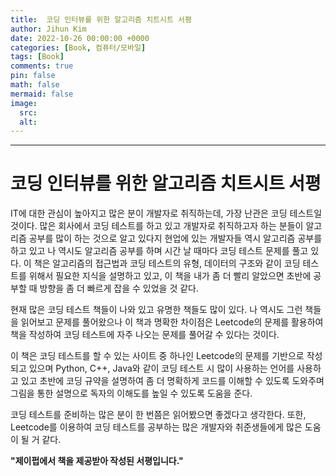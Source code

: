 ```yaml
---
title:  코딩 인터뷰를 위한 알고리즘 치트시트 서평
author: Jihun Kim
date: 2022-10-26 00:00:00 +0000
categories: [Book, 컴퓨터/모바일]
tags: [Book]
comments: true
pin: false
math: false
mermaid: false
image:
  src: 
  alt:
---
```

---

# 코딩 인터뷰를 위한 알고리즘 치트시트 서평
IT에 대한 관심이 높아지고 많은 분이 개발자로 취직하는데, 가장 난관은 코딩 테스트일 것이다.
많은 회사에서 코딩 테스트를 하고 있고 개발자로 취직하고자 하는 분들이 알고리즘 공부를 많이 하는 것으로 알고 있다지
현업에 있는 개발자들 역시 알고리즘 공부를 하고 있고 나 역시도 알고리즘 공부를 하며 시간 날 때마다 코딩 테스트 문제를 풀고 있다.
이 책은 알고리즘의 접근법과 코딩 테스트의 유형, 데이터의 구조와 같이 코딩 테스트를 위해서 필요한 지식을 설명하고 있고, 이 책을 내가 좀 더 빨리 알았으면 초반에 공부할 때 방향을 좀 더 빠르게 잡을 수 있었을 것 같다.

현재 많은 코딩 테스트 책들이 나와 있고 유명한 책들도 많이 있다. 나 역시도 그런 책들을 읽어보고 문제를 풀어왔으나 이 책과 명확한 차이점은  Leetcode의 문제를 활용하여 책을 작성하여 코딩 테스트에 자주 나오는 문제를 풀어갈 수 있다는 것이다.

이 책은 코딩 테스트를 할 수 있는 사이트 중 하나인 Leetcode의 문제를 기반으로 작성되고 있으며 Python, C++, Java와 같이 코딩 테스트 시 많이 사용하는 언어를 사용하고 있고 초반에 코딩 규약을 설명하여 좀 더 명확하게 코드를 이해할 수 있도록 도와주며 그림을 통한 설명으로 독자의 이해도를 높일 수 있도록 도움을 준다.

코딩 테스트를 준비하는 많은 분이 한 번쯤은 읽어봤으면 좋겠다고 생각한다. 또한,
Leetcode를 이용하여 코딩 테스트를 공부하는 많은 개발자와 취준생들에게 많은 도움이 될 거 같다.

**"제이펍에서 책을 제공받아 작성된 서평입니다."**
